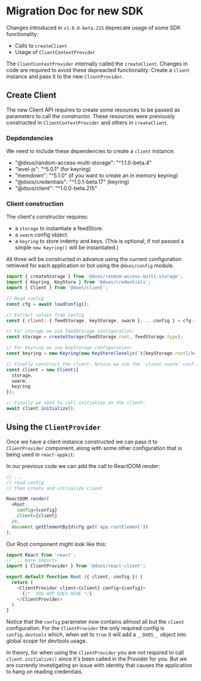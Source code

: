 # Migration Doc for new SDK

Changes introduced in `v1.0.0-beta.215` deprecate usage of some SDK functionality:

- Calls to `createClient`
- Usage of `ClientContextProvider`

The `ClientContextProvider` internally called the `createClient`. Changes in code are required to avoid these depreacted functionality: Create a `client` instance and pass it to the new `ClientProvider`.

## Create Client

The new Client API requires to create some resources to be passed as parameters to call the constructor. These resources were previously constructed in `ClientContextProvider` and others in `createClient`.

### Depdendencies

We need to include these dependencies to create a `client` instance:

- "@dxos/random-access-multi-storage": "^1.1.0-beta.4"
- "level-js": "^5.0.1" (for keyring)
- "memdown": "^5.1.0" (if you want to create an in memory keyring)
- "@dxos/credentials": "^1.0.1-beta.17" (keyring)
- "@dxos/client": "^1.0.0-beta.215"

### Client construction

The client's constructor requires:

- a `storage` to instantiate a feedStore.
- a `swarm` config object. 
- a `keyring` to store indenty and keys. (This is optional, if not passed a simple `new Keyring()` will be instantiated.)


All three will be constructed in advance using the current configuration retrieved for each application or bot using the `@dxos/config` module.

```js
import { createStorage } from '@dxos/random-access-multi-storage';
import { Keyring, KeyStore } from '@dxos/credentials';
import { Client } from '@dxos/client';

// Read config
const cfg = await loadConfig();

// Extract values from config
const { client: { feedStorage, keyStorage, swarm }, ...config } = cfg.values;

// For storage we use feedStorage configuration:
const storage = createStorage(feedStorage.root, feedStorage.type);

// For keyring we use keyStorage configuration:
const keyring = new Keyring(new KeyStore(leveljs(`${keyStorage.root}/keystore`)));

// Finally construct the client. Notice we use the `client.swarm` config for `swarm` parameter:
const client = new Client({
  storage,
  swarm,
  keyring
});

// Finally we need to call initialize on the client:
await client.initialize();

```

## Using the `ClientProvider`

Once we have a client instance constructed we can pass it to `ClientProvider` component, along with some other configuration that is being used in `react-appkit`:

In our previous code we can add the call to ReactDOM.render:

```jsx
// ...
// read config
// then create and initialize client

ReactDOM.render(
  <Root
    config={config}
    client={client}
  />,
  document.getElementById(cfg.get('app.rootElement'))
);

```
Our Root component might look like this:

```js
import React from 'react';
// ... more imports
import { ClientProvider } from '@dxos/react-client';

export default function Root ({ client, config }) {
  return (
    <ClientProvider client={client} config={config}>
      {/*  YOU APP GOES HERE */}
    </ClientProvider>
  )
}

```

Notice that the `config` parameter now contains allmost all but the `client` configuration. For the `ClientProvider` the only required config is `config.devtools` which, when set to `true` it will add a `__DXOS__` object into global scope for devtools usage.

In theory, for when using the `ClientProvider` you are not required to call `client.initialize()` since it's been called in the Provider for you. But we are currently investigating an issue with identity that causes the application to hang on reading credentials.